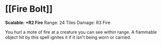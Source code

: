 # [[Fire Bolt]]
**Scalable: +R2 Fire**
Range: 24 Tiles
Damage: R3 Fire

You hurl a mote of fire at a creature you can see within range. A flammable object hit by this spell ignites it if it isn't being worn or carried.